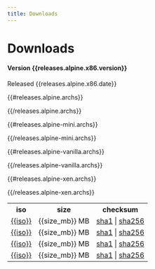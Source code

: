 ```yaml
---
title: Downloads
---
```


Downloads
=========

#### Version {{releases.alpine.x86.version}}

Released {{releases.alpine.x86.date}}

<table>
<tr>
 <th>iso</th>
 <th>size</th>
 <th>checksum</th>
</tr>

{{#releases.alpine.archs}}
<tr>
 <td><a href="http://wiki.alpinelinux.org/cgi-bin/dl.cgi/{{branch}}/releases/{{arch}}/{{iso}}">{{iso}}</a></td>
 <td>{{size_mb}} MB</td>
 <td>
   <a title="{{sha1}}"
      href="http://wiki.alpinelinux.org/cgi-bin/dl.cgi/{{branch}}/releases/{{arch}}/{{iso}}.sha1">sha1</a>
   |
   <a title="{{sha256}}" 
      href="http://wiki.alpinelinux.org/cgi-bin/dl.cgi/{{branch}}/releases/{{arch}}/{{iso}}.sha256">sha256</a>
  </td>
</tr>
{{/releases.alpine.archs}}

{{#releases.alpine-mini.archs}}
<tr>
 <td><a href="http://wiki.alpinelinux.org/cgi-bin/dl.cgi/{{branch}}/releases/{{arch}}/{{iso}}">{{iso}}</a></td>
 <td>{{size_mb}} MB</td>
 <td>
   <a title="{{sha1}}" 
      href="http://wiki.alpinelinux.org/cgi-bin/dl.cgi/{{branch}}/releases/{{arch}}/{{iso}}.sha1">sha1</a>
   |
   <a title="{{sha256}}" 
      href="http://wiki.alpinelinux.org/cgi-bin/dl.cgi/{{branch}}/releases/{{arch}}/{{iso}}.sha256">sha256</a>
  </td>
</tr>
{{/releases.alpine-mini.archs}}

{{#releases.alpine-vanilla.archs}}
<tr>
 <td><a href="http://wiki.alpinelinux.org/cgi-bin/dl.cgi/{{branch}}/releases/{{arch}}/{{iso}}">{{iso}}</a></td>
 <td>{{size_mb}} MB</td>
 <td>
   <a title="{{sha1}}" 
      href="http://wiki.alpinelinux.org/cgi-bin/dl.cgi/{{branch}}/releases/{{arch}}/{{iso}}.sha1">sha1</a>
   |
   <a title="{{sha256}}" 
      href="http://wiki.alpinelinux.org/cgi-bin/dl.cgi/{{branch}}/releases/{{arch}}/{{iso}}.sha256">sha256</a>
  </td>
</tr>
{{/releases.alpine-vanilla.archs}}

{{#releases.alpine-xen.archs}}
<tr>
 <td><a href="http://wiki.alpinelinux.org/cgi-bin/dl.cgi/{{branch}}/releases/{{arch}}/{{iso}}">{{iso}}</a></td>
 <td>{{size_mb}} MB</td>
 <td>
   <a title="{{sha1}}" 
      href="http://wiki.alpinelinux.org/cgi-bin/dl.cgi/{{branch}}/releases/{{arch}}/{{iso}}.sha1">sha1</a>
   |
   <a title="{{sha256}}" 
      href="http://wiki.alpinelinux.org/cgi-bin/dl.cgi/{{branch}}/releases/{{arch}}/{{iso}}.sha256">sha256</a>
  </td>
</tr>
{{/releases.alpine-xen.archs}}
</table>

